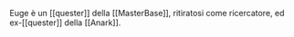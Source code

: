 Euge è un [[quester]] della [[MasterBase]], ritiratosi come ricercatore, ed ex-[[quester]] della [[Anark]].